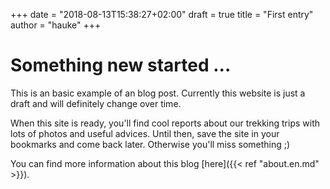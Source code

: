 +++
date = "2018-08-13T15:38:27+02:00"
draft = true
title = "First entry"
author = "hauke"
+++
# Something new started ...
This is an basic example of an blog post. Currently this website is just a draft and will definitely change over time.

When this site is ready, you'll find cool reports about our trekking trips with lots of photos and useful advices. Until then, save the site in your bookmarks and come back later. Otherwise you'll miss something ;)

You can find more information about this blog [here]({{< ref "about.en.md" >}}).
